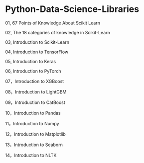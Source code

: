 # Python-Data-Science-Libraries

01, 67 Points of Knowledge About Scikit Learn

02, The 18 categories of knowledge in Scikit-Learn

03, Introduction to Scikit-Learn

04, Introduction to TensorFlow

05, Introduction to Keras

06, Introduction to PyTorch

07，Introduction to XGBoost

08，Introduction to LightGBM

09，Introduction to CatBoost

10，Introduction to Pandas

11，Introduction to Numpy

12，Introduction to Matplotlib

13，Introduction to Seaborn

14，Introduction to NLTK
